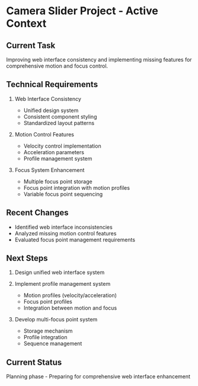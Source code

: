 # Camera Slider Project - Active Context

## Current Task
Improving web interface consistency and implementing missing features for comprehensive motion and focus control.

## Technical Requirements
1. Web Interface Consistency
   - Unified design system
   - Consistent component styling
   - Standardized layout patterns

2. Motion Control Features
   - Velocity control implementation
   - Acceleration parameters
   - Profile management system

3. Focus System Enhancement
   - Multiple focus point storage
   - Focus point integration with motion profiles
   - Variable focus point sequencing

## Recent Changes
- Identified web interface inconsistencies
- Analyzed missing motion control features
- Evaluated focus point management requirements

## Next Steps
1. Design unified web interface system
2. Implement profile management system
   - Motion profiles (velocity/acceleration)
   - Focus point profiles
   - Integration between motion and focus

3. Develop multi-focus point system
   - Storage mechanism
   - Profile integration
   - Sequence management

## Current Status
Planning phase - Preparing for comprehensive web interface enhancement
